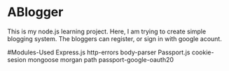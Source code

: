 # ABlogger
This is my node.js learning project. Here, I am trying to create simple blogging system. The bloggers can register, or sign in with google acount.

#Modules-Used
Express.js
http-errors
body-parser
Passport.js
cookie-sesion
mongoose
morgan
path
passport-google-oauth20
